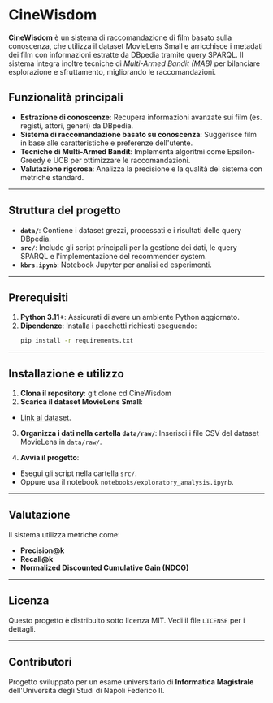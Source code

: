 # CineWisdom

**CineWisdom** è un sistema di raccomandazione di film basato sulla conoscenza, che utilizza il dataset MovieLens Small e arricchisce i metadati dei film con informazioni estratte da DBpedia tramite query SPARQL. Il sistema integra inoltre tecniche di *Multi-Armed Bandit (MAB)* per bilanciare esplorazione e sfruttamento, migliorando le raccomandazioni.

## Funzionalità principali
- **Estrazione di conoscenze**: Recupera informazioni avanzate sui film (es. registi, attori, generi) da DBpedia.
- **Sistema di raccomandazione basato su conoscenza**: Suggerisce film in base alle caratteristiche e preferenze dell'utente.
- **Tecniche di Multi-Armed Bandit**: Implementa algoritmi come Epsilon-Greedy e UCB per ottimizzare le raccomandazioni.
- **Valutazione rigorosa**: Analizza la precisione e la qualità del sistema con metriche standard.

---

## Struttura del progetto
- **`data/`**: Contiene i dataset grezzi, processati e i risultati delle query DBpedia.
- **`src/`**: Include gli script principali per la gestione dei dati, le query SPARQL e l'implementazione del recommender system.
- **`kbrs.ipynb`**: Notebook Jupyter per analisi ed esperimenti.

---

## Prerequisiti
1. **Python 3.11+**: Assicurati di avere un ambiente Python aggiornato.
2. **Dipendenze**:
   Installa i pacchetti richiesti eseguendo:
   ```bash
   pip install -r requirements.txt
   
---

## Installazione e utilizzo
1. **Clona il repository**:
   git clone <URL-del-repo> cd CineWisdom
2. **Scarica il dataset MovieLens Small**:
- [Link al dataset](https://grouplens.org/datasets/movielens/).

3. **Organizza i dati nella cartella `data/raw/`**:
Inserisci i file CSV del dataset MovieLens in `data/raw/`.

4. **Avvia il progetto**:
- Esegui gli script nella cartella `src/`.
- Oppure usa il notebook `notebooks/exploratory_analysis.ipynb`.

---

## Valutazione
Il sistema utilizza metriche come:
- **Precision@k**
- **Recall@k**
- **Normalized Discounted Cumulative Gain (NDCG)**

---

## Licenza
Questo progetto è distribuito sotto licenza MIT. Vedi il file `LICENSE` per i dettagli.

---

## Contributori
Progetto sviluppato per un esame universitario di **Informatica Magistrale** dell'Università degli Studi di Napoli Federico II.